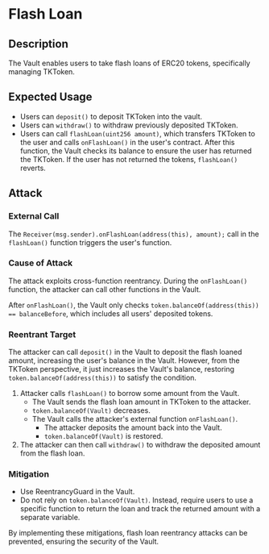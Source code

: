 # Flash Loan

## Description

The Vault enables users to take flash loans of ERC20 tokens, specifically managing TKToken.

## Expected Usage

- Users can `deposit()` to deposit TKToken into the vault.
- Users can `withdraw()` to withdraw previously deposited TKToken.
- Users can call `flashLoan(uint256 amount)`, which transfers TKToken to the user and calls `onFlashLoan()` in the user's contract. After this function, the Vault checks its balance to ensure the user has returned the TKToken. If the user has not returned the tokens, `flashLoan()` reverts.

## Attack

### External Call

The `Receiver(msg.sender).onFlashLoan(address(this), amount);` call in the `flashLoan()` function triggers the user's function.

### Cause of Attack

The attack exploits cross-function reentrancy. During the `onFlashLoan()` function, the attacker can call other functions in the Vault.

After `onFlashLoan()`, the Vault only checks `token.balanceOf(address(this)) == balanceBefore`, which includes all users' deposited tokens.

### Reentrant Target

The attacker can call `deposit()` in the Vault to deposit the flash loaned amount, increasing the user's balance in the Vault. However, from the TKToken perspective, it just increases the Vault's balance, restoring `token.balanceOf(address(this))` to satisfy the condition.

1. Attacker calls `flashLoan()` to borrow some amount from the Vault.
   - The Vault sends the flash loan amount in TKToken to the attacker.
   - `token.balanceOf(Vault)` decreases.
   - The Vault calls the attacker's external function `onFlashLoan()`.
     - The attacker deposits the amount back into the Vault.
     - `token.balanceOf(Vault)` is restored.
2. The attacker can then call `withdraw()` to withdraw the deposited amount from the flash loan.

### Mitigation

- Use ReentrancyGuard in the Vault.
- Do not rely on `token.balanceOf(Vault)`. Instead, require users to use a specific function to return the loan and track the returned amount with a separate variable.

By implementing these mitigations, flash loan reentrancy attacks can be prevented, ensuring the security of the Vault.
